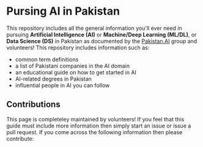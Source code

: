 # Pursing AI in Pakistan
This repository includes all the general information you'll ever need in pursuing **Artificial Intelligence (AI)** or **Machine/Deep Learning (ML/DL)**, or **Data Science (DS)** in Pakistan as documented by the [Pakistan.AI](https://www.facebook.com/groups/1045006612234229/) group and volunteers! This repository includes information such as:
- common term definitions
- a list of Pakistani companies in the AI domain
- an educational guide on how to get started in AI
- AI-related degrees in Pakistan
- influential people in AI you can follow

## Contributions
This page is completeley maintained by volunteers! If you feel that this guide must include more information then simply start an issue or issue a pull request. If you come across the following information then please contribute:
